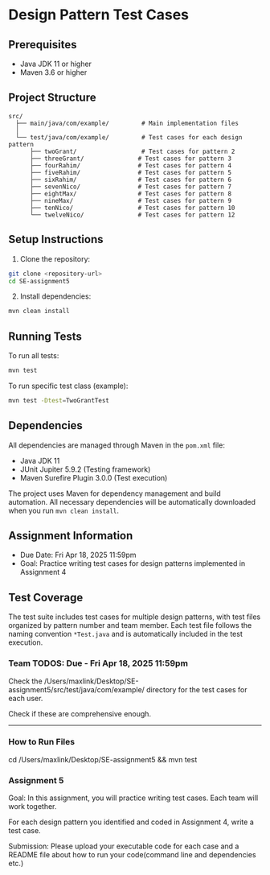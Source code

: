 # Design Pattern Test Cases

## Prerequisites
- Java JDK 11 or higher
- Maven 3.6 or higher

## Project Structure
```
src/
  ├── main/java/com/example/         # Main implementation files
  │  
  └── test/java/com/example/         # Test cases for each design pattern
      ├── twoGrant/                  # Test cases for pattern 2
      ├── threeGrant/               # Test cases for pattern 3
      ├── fourRahim/                # Test cases for pattern 4
      ├── fiveRahim/                # Test cases for pattern 5
      ├── sixRahim/                 # Test cases for pattern 6
      ├── sevenNico/                # Test cases for pattern 7
      ├── eightMax/                 # Test cases for pattern 8
      ├── nineMax/                  # Test cases for pattern 9
      ├── tenNico/                  # Test cases for pattern 10
      └── twelveNico/               # Test cases for pattern 12
```

## Setup Instructions

1. Clone the repository:
```bash
git clone <repository-url>
cd SE-assignment5
```

2. Install dependencies:
```bash
mvn clean install
```

## Running Tests

To run all tests:
```bash
mvn test
```

To run specific test class (example):
```bash
mvn test -Dtest=TwoGrantTest
```

## Dependencies
All dependencies are managed through Maven in the `pom.xml` file:
- Java JDK 11
- JUnit Jupiter 5.9.2 (Testing framework)
- Maven Surefire Plugin 3.0.0 (Test execution)

The project uses Maven for dependency management and build automation. All necessary dependencies will be automatically downloaded when you run `mvn clean install`.

## Assignment Information
- Due Date: Fri Apr 18, 2025 11:59pm
- Goal: Practice writing test cases for design patterns implemented in Assignment 4

## Test Coverage
The test suite includes test cases for multiple design patterns, with test files organized by pattern number and team member. Each test file follows the naming convention `*Test.java` and is automatically included in the test execution.

### Team TODOS: Due - Fri Apr 18, 2025 11:59pm 

Check the /Users/maxlink/Desktop/SE-assignment5/src/test/java/com/example/ directory for the test cases for each user. 

Check if these are comprehensive enough. 

---

### How to Run Files

cd /Users/maxlink/Desktop/SE-assignment5 && mvn test 

### Assignment 5

Goal: In this assignment, you will practice writing test cases.
Each team will work together.

For each design pattern you identified and coded in Assignment 4, write a test case.

Submission: Please upload your executable code for each case and a README file about how to run your code(command line and dependencies etc.)
